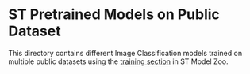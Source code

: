 # ST Pretrained Models on Public Dataset

This directory contains different Image Classification models trained on multiple public datasets using the [training section](../../../scripts/training/readme.md) in ST Model Zoo.

